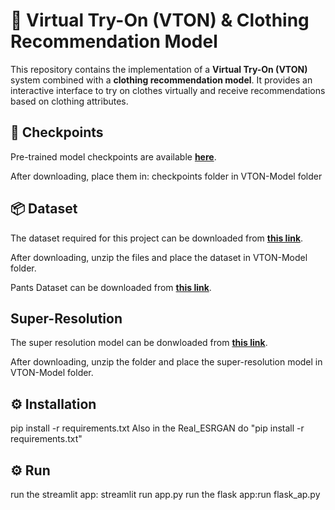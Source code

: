 # 👗 Virtual Try-On (VTON) & Clothing Recommendation Model

This repository contains the implementation of a **Virtual Try-On (VTON)** system combined with a **clothing recommendation model**. It provides an interactive interface to try on clothes virtually and receive recommendations based on clothing attributes.

## 🔗 Checkpoints
Pre-trained model checkpoints are available **[here](<https://drive.google.com/drive/folders/1p3MM7GfNOGZgKUMmjPXZbnZ-o1SsOdVW?usp=sharing>)**.

After downloading, place them in: checkpoints folder in VTON-Model folder


## 📦 Dataset
The dataset required for this project can be downloaded from **[this link](<https://drive.google.com/file/d/1BJS9t1MrNtogHVVsiFSU5gxPCNlnH7cW/view?usp=sharing>)**.

After downloading, unzip the files and place the dataset in VTON-Model folder.

Pants Dataset can be downloaded from **[this link](<https://drive.google.com/drive/folders/1e_wmvNyQkskpgaOo_HspvP80QEhO4D8D?usp=drive_link>)**.


## Super-Resolution
The super resolution model can be donwloaded from **[this link](<https://drive.google.com/file/d/1BJS9t1MrNtogHVVsiFSU5gxPCNlnH7cW/view?usp=sharing>)**.

After downloading, unzip the folder and place the super-resolution model in VTON-Model folder.

## ⚙️ Installation
pip install -r requirements.txt
Also in the Real_ESRGAN do "pip install -r requirements.txt"

## ⚙️ Run
run the streamlit app: streamlit run app.py
run the flask app:run flask_ap.py







